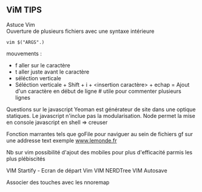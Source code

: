 ## ViM TIPS


Astuce Vim <br>
Ouverture de plusieurs fichiers avec une syntaxe intérieure
```
vim $("ARGS".) 
```



mouvements :

- f<caractere> aller sur le caractère
- t<caractere> aller juste avant le caractère
- <C-v> séléction verticale
- <C-v> Séléction verticale + Shift + i + <insertion caractère> + echap = Ajout d'un caractère en début de ligne # utile pour commenter plusieurs lignes

Questions sur le javascript 
Yeoman est générateur de site dans une optique statiques.
Le javascript n'inclue pas la modularisation.
Node permet la mise en console javascript en shell => creuser


Fonction marrantes tels que goFile pour naviguer au sein de fichiers
gf sur une addresse text exemple www.lemonde.fr

Nb sur vim possibilité d'ajout des mobiles pour plus d'efficacité parmis les plus plébiscités

VIM  Startify - Ecran de départ Vim
VIM  NERDTree
VIM  Autosave

Associer des touches avec les nnoremap
